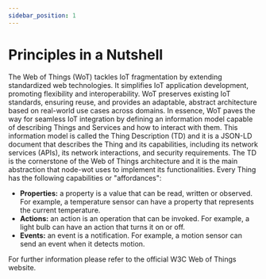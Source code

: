 ```yaml
---
sidebar_position: 1
---
```

# Principles in a Nutshell

The Web of Things (WoT) tackles IoT fragmentation by extending standardized web technologies. It simplifies IoT application development, promoting flexibility and interoperability. WoT preserves existing IoT standards, ensuring reuse, and provides an adaptable, abstract architecture based on real-world use cases across domains. In essence, WoT paves the way for seamless IoT integration by defining an information model capable of describing Things and Services and how to interact with them. This information model is called the Thing Description (TD) and it is a JSON-LD document that describes the Thing and its capabilities, including its network services (APIs), its network interactions, and security requirements. The TD is the cornerstone of the Web of Things architecture and it is the main abstraction that node-wot uses to implement its functionalities. Every Thing has the following capabilities or "affordances":

* **Properties:** a property is a value that can be read, written or observed. For example, a temperature sensor can have a property that represents the current temperature.
* **Actions:** an action is an operation that can be invoked. For example, a light bulb can have an action that turns it on or off.
* **Events:** an event is a notification. For example, a motion sensor can send an event when it detects motion.

For further information please refer to the official W3C Web of Things website.
